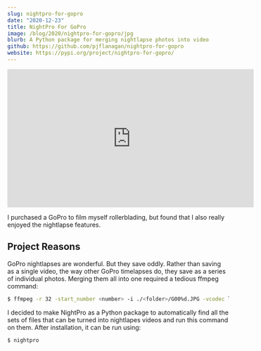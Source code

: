 ```yaml
---
slug: nightpro-for-gopro
date: "2020-12-23"
title: NightPro For GoPro
image: /blog/2020/nightpro-for-gopro/jpg
blurb: A Python package for merging nightlapse photos into video
github: https://github.com/pjflanagan/nightpro-for-gopro
website: https://pypi.org/project/nightpro-for-gopro/
---
```


<iframe width="560" height="315" src="https://www.youtube.com/embed/jZyszParsmc" title="YouTube video player" frameborder="0" allow="accelerometer; autoplay; clipboard-write; encrypted-media; gyroscope; picture-in-picture" allowfullscreen></iframe>

I purchased a GoPro to film myself rollerblading, but found that I also really enjoyed the nightlapse features. 

## Project Reasons

GoPro nightlapses are wonderful. But they save oddly. Rather than saving as a single video, the way other GoPro timelapses do, they save as a series of individual photos. Merging them all into one required a tedious ffmpeg command:

```bash
$ ffmpeg -r 32 -start_number <number> -i ./<folder>/G00%d.JPG -vcodec libx264 -pix_fmt yuv420p <name>.mp4
```

I decided to make NightPro as a Python package to automatically find all the sets of files that can be turned into nightlapes videos and run this command on them. After installation, it can be run using:

```bash
$ nightpro
```